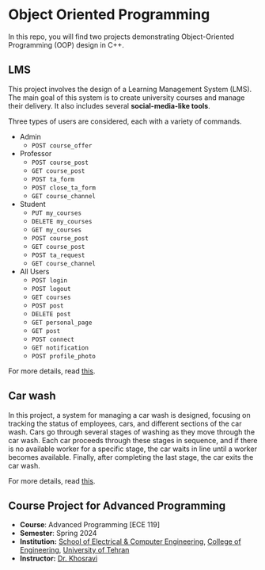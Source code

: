 # Object Oriented Programming
In this repo, you will find two projects demonstrating Object-Oriented Programming (OOP) design in C++.

## LMS
This project involves the design of a Learning Management System (LMS). The main goal of this system is to create university courses and manage their delivery. It also includes several **social-media-like tools**.

Three types of users are considered, each with a variety of commands.
* Admin
  * `POST course_offer`
* Professor
  * `POST course_post`
  * `GET course_post`
  * `POST ta_form`
  * `POST close_ta_form`
  * `GET course_channel`
* Student
  * `PUT my_courses`
  * `DELETE my_courses`
  * `GET my_courses`
  * `POST course_post`
  * `GET course_post`
  * `POST ta_request`
  * `GET course_channel`
* All Users
  * `POST login`
  * `POST logout`
  * `GET courses`
  * `POST post`
  * `DELETE post`
  * `GET personal_page`
  * `GET post`
  * `POST connect`
  * `GET notification`
  * `POST profile_photo`

For more details, read [this](https://github.com/fardinabbasi/Object_Oriented_Programming/blob/main/LMS/README.md).

## Car wash
In this project, a system for managing a car wash is designed, focusing on tracking the status of employees, cars, and different sections of the car wash. Cars go through several stages of washing as they move through the car wash. Each car proceeds through these stages in sequence, and if there is no available worker for a specific stage, the car waits in line until a worker becomes available. Finally, after completing the last stage, the car exits the car wash.

For more details, read [this](https://github.com/fardinabbasi/Object_Oriented_Programming/blob/main/Car%20wash/README.md).


## Course Project for Advanced Programming

- **Course**: Advanced Programming [ECE 119]
- **Semester**: Spring 2024
- **Institution:** [School of Electrical & Computer Engineering](https://ece.ut.ac.ir/en/), [College of Engineering](https://eng.ut.ac.ir/en), [University of Tehran](https://ut.ac.ir/en)
- **Instructor:** [Dr. Khosravi](https://ramtung.ir/)
